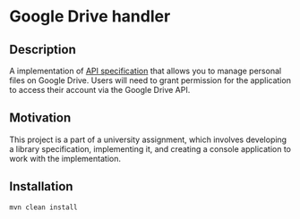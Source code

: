 # Google Drive handler

## Description

A implementation of [API specification](https://github.com/lukamilo99/storage-handler-spec) that allows you to manage personal files on Google Drive. Users will need to grant permission for the application to access their account via the Google Drive API.

## Motivation

This project is a part of a university assignment, which involves developing a library specification, implementing it, and creating a console application to work with the implementation.

## Installation
```
mvn clean install
```
